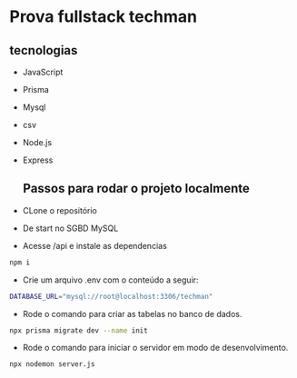 # Prova fullstack techman

## tecnologias
- JavaScript
- Prisma
- Mysql
- csv
- Node.js
- Express

  ## Passos para rodar o projeto localmente
- CLone o repositório
- De start no SGBD MySQL
- Acesse /api e instale as dependencias
```bash
npm i 
```
- Crie um arquivo .env com o conteúdo a seguir:
```bash
DATABASE_URL="mysql://root@localhost:3306/techman" 
```
- Rode o comando para criar as tabelas no banco de dados.
```bash
npx prisma migrate dev --name init
```
- Rode o comando para iniciar o servidor em modo de desenvolvimento.
```bash
npx nodemon server.js 
```
